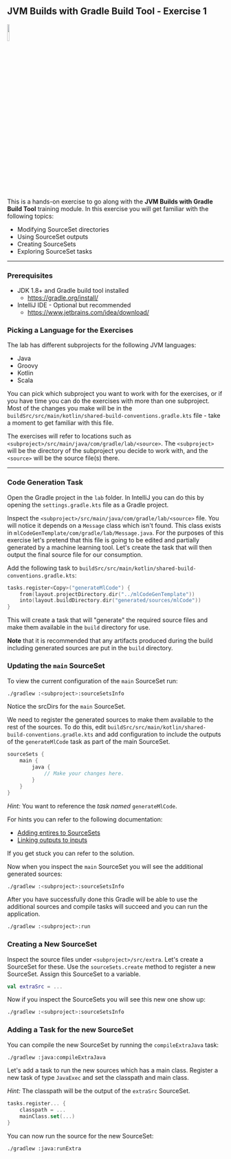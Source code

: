 ## JVM Builds with Gradle Build Tool - Exercise 1

<p align="left">
<img width="10%" height="10%" src="https://user-images.githubusercontent.com/120980/174325546-8558160b-7f16-42cb-af0f-511849f22ebc.png">
</p>

This is a hands-on exercise to go along with the
**JVM Builds with Gradle Build Tool** training module. In this exercise
you will get familiar with the following topics:

* Modifying SourceSet directories
* Using SourceSet outputs
* Creating SourceSets
* Exploring SourceSet tasks

---
### Prerequisites

* JDK 1.8+ and Gradle build tool installed
    * https://gradle.org/install/
* IntelliJ IDE - Optional but recommended
    * https://www.jetbrains.com/idea/download/

### Picking a Language for the Exercises

The lab has different subprojects for the following JVM languages:

* Java
* Groovy
* Kotlin
* Scala

You can pick which subproject you want to work with for the exercises,
or if you have time you can do the exercises with more than one subproject.
Most of the changes you make will be in the
`buildSrc/src/main/kotlin/shared-build-conventions.gradle.kts` file - take
a moment to get familiar with this file.

The exercises will refer to locations such as
`<subproject>/src/main/java/com/gradle/lab/<source>`. The `<subproject>` will
be the directory of the subproject you decide to work with, and the `<source>`
will be the source file(s) there.

---
### Code Generation Task

Open the Gradle project in the `lab` folder. In IntelliJ you can do this by
opening the `settings.gradle.kts` file as a Gradle project.

Inspect the `<subproject>/src/main/java/com/gradle/lab/<source>` file. You
will notice it depends on a `Message` class which isn't found. This class
exists in `mlCodeGenTemplate/com/gradle/lab/Message.java`. For the purposes
of this  exercise let's pretend that this file is going to be edited and
partially generated by a machine learning tool. Let's create the task that
will then output the final source file for our consumption.

Add the following task to
`buildSrc/src/main/kotlin/shared-build-conventions.gradle.kts`:

```kotlin
tasks.register<Copy>("generateMlCode") {
    from(layout.projectDirectory.dir("../mlCodeGenTemplate"))
    into(layout.buildDirectory.dir("generated/sources/mlCode"))
}
```

This will create a task that will "generate" the required source files
and make them available in the `build` directory for use.

**Note** that it is recommended that any artifacts produced during the build
including generated sources are put in the `build` directory.

### Updating the `main` SourceSet

To view the current configuration of the `main` SourceSet run:

```bash
./gradlew :<subproject>:sourceSetsInfo
```

Notice the srcDirs for the `main` SourceSet.

We need to register the generated sources to make them available
to the rest of the sources. To do this, edit
`buildSrc/src/main/kotlin/shared-build-conventions.gradle.kts`
and add configuration to include the outputs of the `generateMlCode` task
as part of the main SourceSet.

```kotlin
sourceSets {
    main {
        java {
            // Make your changes here.
        }
    }
}
```

*Hint:* You want to reference the *task named* `generateMlCode`.

For hints you can refer to the following documentation:
* [Adding entires to SourceSets](https://docs.gradle.org/current/userguide/building_java_projects.html#sec:custom_java_source_set_paths)
* [Linking outputs to inputs](https://docs.gradle.org/current/userguide/more_about_tasks.html#sec:link_output_dir_to_input_files)

If you get stuck you can refer to the solution.

Now when you inspect the `main` SourceSet you will see the additional generated
sources:

```bash
./gradlew :<subproject>:sourceSetsInfo
```

After you have successfully done this Gradle will be able to use the additional
sources and compile tasks will succeed and you can run the application.

```bash
./gradlew :<subproject>:run
```

### Creating a New SourceSet

Inspect the source files under `<subproject>/src/extra`. Let's create a
SourceSet for these. Use the `sourceSets.create` method to register a
new SourceSet. Assign this SourceSet to a variable.

```kotlin
val extraSrc = ...
```

Now if you inspect the SourceSets you will see this new one show up:

```bash
./gradlew :<subproject>:sourceSetsInfo
```

### Adding a Task for the new SourceSet

You can compile the new SourceSet by running the `compileExtraJava`
task:

```bash
./gradlew :java:compileExtraJava
```

Let's add a task to run the new sources which has a main class.
Register a new task of type `JavaExec` and set the classpath
and main class.

*Hint:* The classpath will be the output of the `extraSrc` SourceSet.

```kotlin
tasks.register... {
    classpath = ...
    mainClass.set(...)
}
```

You can now run the source for the new SourceSet:

```bash
./gradlew :java:runExtra
```
